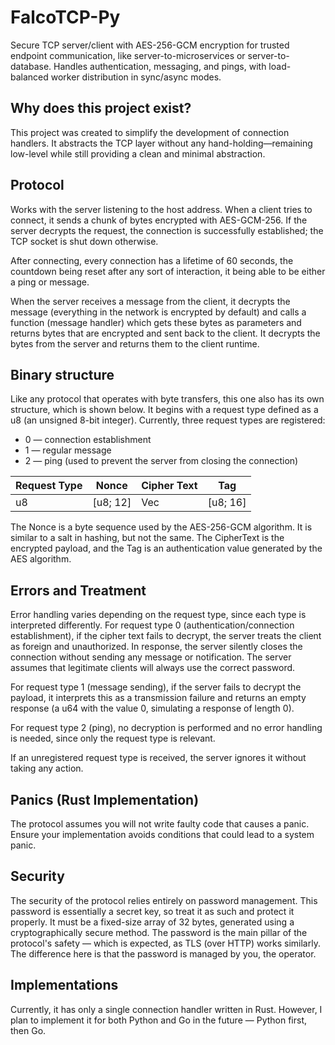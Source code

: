 # FalcoTCP-Py

Secure TCP server/client with AES-256-GCM encryption for trusted endpoint communication, like server-to-microservices or server-to-database. Handles authentication, messaging, and pings, with load-balanced worker distribution in sync/async modes.

## Why does this project exist?

This project was created to simplify the development of connection handlers. It abstracts the TCP layer without any hand-holding—remaining low-level while still providing a clean and minimal abstraction.

## Protocol

Works with the server listening to the host address. When a client tries to connect, it sends a chunk of bytes encrypted with AES-GCM-256. If the server decrypts the request, the connection is successfully established; the TCP socket is shut down otherwise.

After connecting, every connection has a lifetime of 60 seconds, the countdown being reset after any sort of interaction, it being able to be either a ping or message.

When the server receives a message from the client, it decrypts the message (everything in the network is encrypted by default) and calls a function (message handler) which gets these bytes as parameters and returns bytes that are encrypted and sent back to the client. It decrypts the bytes from the server and returns them to the client runtime.

## Binary structure

Like any protocol that operates with byte transfers, this one also has its own structure, which is shown below. It begins with a request type defined as a u8 (an unsigned 8-bit integer). Currently, three request types are registered:
- 0 — connection establishment
- 1 — regular message
- 2 — ping (used to prevent the server from closing the connection)

| Request Type | Nonce      | Cipher Text | Tag        |
|--------------|------------|-------------|------------|
| u8           | [u8; 12]   | Vec<u8>     | [u8; 16]   |

The Nonce is a byte sequence used by the AES-256-GCM algorithm. It is similar to a salt in hashing, but not the same. The CipherText is the encrypted payload, and the Tag is an authentication value generated by the AES algorithm.

## Errors and Treatment

Error handling varies depending on the request type, since each type is interpreted differently. For request type 0 (authentication/connection establishment), if the cipher text fails to decrypt, the server treats the client as foreign and unauthorized. In response, the server silently closes the connection without sending any message or notification. The server assumes that legitimate clients will always use the correct password.

For request type 1 (message sending), if the server fails to decrypt the payload, it interprets this as a transmission failure and returns an empty response (a u64 with the value 0, simulating a response of length 0).

For request type 2 (ping), no decryption is performed and no error handling is needed, since only the request type is relevant.

If an unregistered request type is received, the server ignores it without taking any action.

## Panics (Rust Implementation)

The protocol assumes you will not write faulty code that causes a panic. Ensure your implementation avoids conditions that could lead to a system panic.

## Security

The security of the protocol relies entirely on password management. This password is essentially a secret key, so treat it as such and protect it properly. It must be a fixed-size array of 32 bytes, generated using a cryptographically secure method. The password is the main pillar of the protocol's safety — which is expected, as TLS (over HTTP) works similarly. The difference here is that the password is managed by you, the operator.

## Implementations

Currently, it has only a single connection handler written in Rust. However, I plan to implement it for both Python and Go in the future — Python first, then Go.
